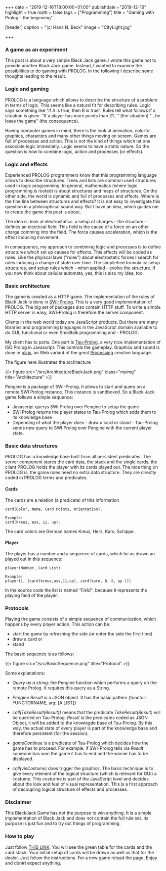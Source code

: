 +++
date = "2019-12-16T18:00:00+01:00"
publishdate ="2019-12-16"
highlight = true
math = false
tags = ["Programming"]
title = "Gaming with Prolog - the beginning"

[header]
  caption = "(c) Hans N. Beck"
  image = "CityLight.jpg"

+++

### A game as an experiment

This post is about a very simple Black Jack game. I wrote this game not to provide another Black Jack game. Instead, I wanted to examine the possibilities to do gaming with PROLOG. In the following I describe some thoughts leading to the result. 

### Logic and gaming

PROLOG is a language which allows to describe the structure of a problem in terms of logic. This seems like a natural fit for describing rules.  Logic says something like "if A is true, then B is true". Rules tell what follows if a situation is given. "If a player has more points than 21..." (the situation) "...he loses the game" (the consequence). 

Having computer games in mind, there is the look at animation, colorful graphics, characters and many other things moving on screen. Games are full of processes and action. This is not the kind of things which let one associate logic immediatly. Logic seems to have a static nature. So the question is how to combine logic, action and processes (or effects). 

### Logic and effects

Experienced PROLOG programmers know that this programming language allows to describe structures. Trees and lists are common used structures used in logic programming. In general, mathematics (where logic programming is rooted) is about structures and maps of structures. On the other side, the world is dynamic and full of processes and effects. Where is the fine line between structures and effects? It is not easy to investigate this question in a philosophical sound way. But I have an idea, which guides me to create the game this post is about. 

The idea is: look at electrostatics: a setup of charges - the structure - defines an electrical field. This field is the cause of a force on an other charge comming into the field. The force causes acceleration, which is the effect inducing movement. 

In consequence, my approach to combining logic and processes is to define structures which set up causes for effects. This effects will be coded as rules. Like the phyiscal laws ("rules") about electrostatic forces I search for rules inducing a change of state over time. The simpliefied formula is: setup structures, and setup rules which - when applied - evolve the structure. If you now think about cellular automata, yes, this is also my idea, too.

### Basic architecture

The game is created as a HTTP game. The implementation of the rules of Black Jack is done in [SWI-Prolog](http://www.swi-prolog.org). This is a very good implementation of PROLOG. The big set of packages also contain HTTP stuff. To write a simple HTTP server is easy, SWI-Prolog is therefore the server component. 

Clients in the web world today are JavaScript products. But there are many libraries and programming languages in the JavaScript domain available to do GUI, functional or even Smalltalk programming and - PROLOG. 

My client has to parts. One part is [Tau-Prolog](http://tau-prolog.org/), a very nice implementation of ISO Prolog in Javascript. This controls the gameplay. Graphics and sound is done in [p5.js](https://p5js.org/), an Web variant of the great [Processing](http://www.processing.org) creative language.

The figure here illustrates the architecture

{{< figure src="/src/ArchitectureBlackJack.png" class="myimg" title="Architecture" >}}

Pengine is a package of SWI-Prolog. It allows to start and query on a remote SWI Prolog instance. This instance is sandboxed. So a Black Jack game follows a simple sequence: 

+ Javascript querys SWI Prolog over Pengine to setup the game
+ SWI Prolog returns the player states to Tau-Prolog which adds them to its knowledge base
+ Depending of what the player does - draw a card or stand - Tau-Prolog sends new query to SWI Prolog over Pengine with the current player state.

### Basic data structures

PROLOG has a knowledge base built from all persistent predicates. The server component stores the card data, the stack and the single cards, the client PROLOG  holds the player with its cards played out. The nice thing on PROLOG is, the game rules need no extra data structure. They are directly coded in PROLOG terms and predicates. 

#### Cards

The cards are a relation (a predicate) of this information

	card(Color, Name, Card Points, Orientation).
	
	Example:
	card(kreuz, ass, 11, up).

The card colors are German names Kreuz, Herz, Karo, Schippe.

#### Player

The player has a number and a sequence of cards, which he as drawn an played out in this sequence:

	player(Number, Card List)

	Example:
	player(1, [card(kreuz,ass,11,up), card(karo, 8, 8, up )])

In the source code the list is named *"Field"*, because it represents the playing field of the player.

### Protocols

Playing the game consists of a simple sequence of communication, which happens by every player action. This action can be: 

+ start the game by refreshing the side (or enter the side the first time)
+ draw a card or
+ stand

The basic sequence is as follows: 

{{< figure src="/src/BasicSequence.png" title="Protocol" >}}

Some explanations: 

+ *Query as a string*: the Pengine function which performs a query on the remote Prolog. It requires this query as a String.

+ *Pengine Result* is a JSON object. It has the basic pattern {functor: FUNCTORNAME, arg: [A LIST]}

+ *call(TakeResult(Result))* means that the predicate *TakeResult(Result)* will be queried on Tau-Prolog. *Result* is the predicates coded as JSON Object, it will be added to the knowlegde base of Tau-Prolog. By this way, the actual state of every player is part of the knowledge base and therefore persistent (for the session).

+ *gameContinue* is a predicate of Tau-Prolog which decides how the game has to proceed. For example, if SWI-Prolog tells via *Result* someone has won the game it has to end and the winner has to be displayed.

+ *call(visCostume)* does trigger the graphics. The basic technique is to give every element of the logical structure (which is relevant for GUI) a costume. This costurme is part of the JavaScript level and decides about the look and feel of visual representation. This is a first approach of decoupling logical structure of effects and processes.

### Disclaimer

This BlackJack Game has not the purpose to win anything. It is a simple implementation of Black Jack and does not contain the full rule set. Its purpose is just fun and to try out things of programming. 

### How to play

Just follow [THIS LINK](http://ecblackjack.educational-concepts.biz). You will see the green table for the cards and the card stack. Your initial setup of cards will be drawn as well as that for the dealer. Just follow the instructions. For a new game reload the page. Enjoy and don#t expect anything. 

 